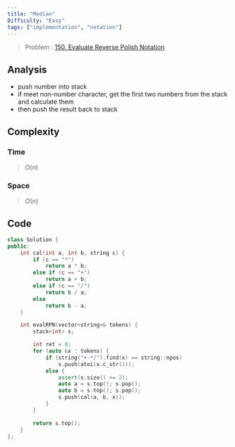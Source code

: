 ```yaml
---
title: "Median"
Difficulty: "Easy"
tags: ["implementation", "notation"]
---
```

> Problem : [150. Evaluate Reverse Polish Notation](https://leetcode.com/problems/evaluate-reverse-polish-notation/description/?envType=daily-question&envId=2024-01-30)


## Analysis
- push number into stack
- if meet non-number character, get the first two numbers from the stack and calculate them
- then push the result back to stack

## Complexity
### Time
>$O(n)$
### Space
>$O(n)$



## Code
```cpp
class Solution {
public:
	int cal(int a, int b, string c) {
 		if (c == "*")
 			return a * b;
 		else if (c == "+")
 			return a + b;
 		else if (c == "/")
 			return b / a;
 		else
 			return b - a;
 	}

    int evalRPN(vector<string>& tokens) {
     	stack<int> s;

     	int ret = 0;
     	for (auto &x : tokens) {
     		if (string("+-*/").find(x) == string::npos) 
     			s.push(atoi(x.c_str()));
     		else {
     			assert(s.size() >= 2);
     			auto a = s.top(); s.pop();
     			auto b = s.top(); s.pop();
     			s.push(cal(a, b, x));
     		}
     	}

     	return s.top();
    }
};
```
